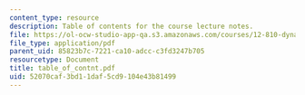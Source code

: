 ```yaml
---
content_type: resource
description: Table of contents for the course lecture notes.
file: https://ol-ocw-studio-app-qa.s3.amazonaws.com/courses/12-810-dynamics-of-the-atmosphere-spring-2008/52070caf3bd11daf5cd9104e43b81499_table_of_contnt.pdf
file_type: application/pdf
parent_uid: 85823b7c-7221-ca10-adcc-c3fd3247b705
resourcetype: Document
title: table_of_contnt.pdf
uid: 52070caf-3bd1-1daf-5cd9-104e43b81499
---
```

